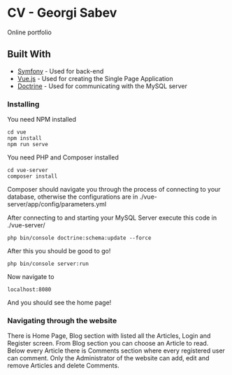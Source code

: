 # CV - Georgi Sabev

Online portfolio

## Built With

* [Symfony](https://symfony.com/) - Used for back-end
* [Vue.js](https://vuejs.org/) - Used for creating the Single Page Application
* [Doctrine](https://www.doctrine-project.org/) - Used for communicating with the MySQL server


### Installing

You need NPM installed 
```
cd vue
npm install
npm run serve
```

You need PHP and Composer installed

```
cd vue-server
composer install
```

Composer should navigate you through the process of connecting to your database, otherwise
the configurations are in ./vue-server/app/config/parameters.yml

After connecting to and starting your MySQL Server execute this code in ./vue-server/
```
php bin/console doctrine:schema:update --force
```
After this you should be good to go!
```
php bin/console server:run
```
Now navigate to
```
localhost:8080
```
And you should see the home page!


### Navigating through the website

There is Home Page, Blog section with listed all the Articles, Login and Register screen.
From Blog section you can choose an Article to read. Below every Article there is Comments section where every registered user can comment.
Only the Administrator of the website can add, edit and remove Articles and delete Comments.
